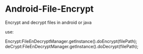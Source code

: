 # Android-File-Encrypt
Encrypt and decrypt files in android or java

use:

Encrypt:FileEnDecryptManager.getInstance().doEncrypt(filePath);
deCrypt:FileEnDecryptManager.getInstance().doDecrypt(filePath);
